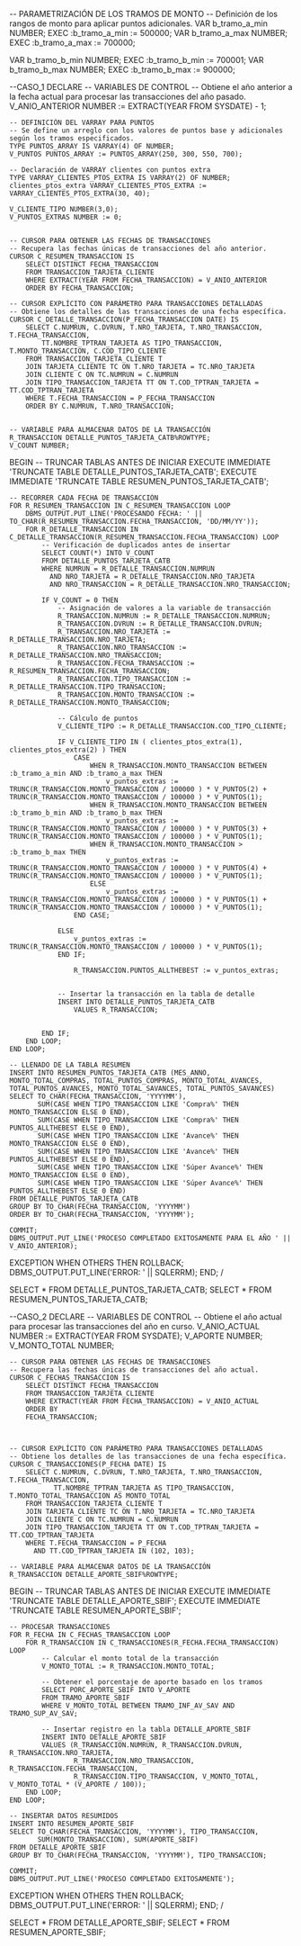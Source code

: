 -- PARAMETRIZACIÓN DE LOS TRAMOS DE MONTO
-- Definición de los rangos de monto para aplicar puntos adicionales.
VAR b_tramo_a_min NUMBER;
EXEC :b_tramo_a_min := 500000;
VAR b_tramo_a_max NUMBER;
EXEC :b_tramo_a_max := 700000;

VAR b_tramo_b_min NUMBER;
EXEC :b_tramo_b_min := 700001;
VAR b_tramo_b_max NUMBER;
EXEC :b_tramo_b_max := 900000;

--CASO_1
DECLARE
    -- VARIABLES DE CONTROL
    -- Obtiene el año anterior a la fecha actual para procesar las transacciones del año pasado.
    V_ANIO_ANTERIOR NUMBER := EXTRACT(YEAR FROM SYSDATE) - 1;
    
    -- DEFINICIÓN DEL VARRAY PARA PUNTOS
    -- Se define un arreglo con los valores de puntos base y adicionales según los tramos especificados.
    TYPE PUNTOS_ARRAY IS VARRAY(4) OF NUMBER;
    V_PUNTOS PUNTOS_ARRAY := PUNTOS_ARRAY(250, 300, 550, 700);
    
    -- Declaración de VARRAY clientes con puntos extra
    TYPE VARRAY_CLIENTES_PTOS_EXTRA IS VARRAY(2) OF NUMBER;
    clientes_ptos_extra VARRAY_CLIENTES_PTOS_EXTRA := VARRAY_CLIENTES_PTOS_EXTRA(30, 40);
    
    V_CLIENTE_TIPO NUMBER(3,0);
    V_PUNTOS_EXTRAS NUMBER := 0;


    -- CURSOR PARA OBTENER LAS FECHAS DE TRANSACCIONES
    -- Recupera las fechas únicas de transacciones del año anterior.
    CURSOR C_RESUMEN_TRANSACCION IS 
        SELECT DISTINCT FECHA_TRANSACCION
        FROM TRANSACCION_TARJETA_CLIENTE
        WHERE EXTRACT(YEAR FROM FECHA_TRANSACCION) = V_ANIO_ANTERIOR
        ORDER BY FECHA_TRANSACCION;

    -- CURSOR EXPLÍCITO CON PARÁMETRO PARA TRANSACCIONES DETALLADAS
    -- Obtiene los detalles de las transacciones de una fecha específica.
    CURSOR C_DETALLE_TRANSACCION(P_FECHA_TRANSACCION DATE) IS
        SELECT C.NUMRUN, C.DVRUN, T.NRO_TARJETA, T.NRO_TRANSACCION, T.FECHA_TRANSACCION, 
            TT.NOMBRE_TPTRAN_TARJETA AS TIPO_TRANSACCION, T.MONTO_TRANSACCION, C.COD_TIPO_CLIENTE
        FROM TRANSACCION_TARJETA_CLIENTE T
        JOIN TARJETA_CLIENTE TC ON T.NRO_TARJETA = TC.NRO_TARJETA
        JOIN CLIENTE C ON TC.NUMRUN = C.NUMRUN
        JOIN TIPO_TRANSACCION_TARJETA TT ON T.COD_TPTRAN_TARJETA = TT.COD_TPTRAN_TARJETA
        WHERE T.FECHA_TRANSACCION = P_FECHA_TRANSACCION
        ORDER BY C.NUMRUN, T.NRO_TRANSACCION;
        

    -- VARIABLE PARA ALMACENAR DATOS DE LA TRANSACCIÓN
    R_TRANSACCION DETALLE_PUNTOS_TARJETA_CATB%ROWTYPE;
    V_COUNT NUMBER;

BEGIN
    -- TRUNCAR TABLAS ANTES DE INICIAR
    EXECUTE IMMEDIATE 'TRUNCATE TABLE DETALLE_PUNTOS_TARJETA_CATB';
    EXECUTE IMMEDIATE 'TRUNCATE TABLE RESUMEN_PUNTOS_TARJETA_CATB';

    -- RECORRER CADA FECHA DE TRANSACCIÓN
    FOR R_RESUMEN_TRANSACCION IN C_RESUMEN_TRANSACCION LOOP
        DBMS_OUTPUT.PUT_LINE('PROCESANDO FECHA: ' || TO_CHAR(R_RESUMEN_TRANSACCION.FECHA_TRANSACCION, 'DD/MM/YY'));
        FOR R_DETALLE_TRANSACCION IN C_DETALLE_TRANSACCION(R_RESUMEN_TRANSACCION.FECHA_TRANSACCION) LOOP
            -- Verificación de duplicados antes de insertar
            SELECT COUNT(*) INTO V_COUNT
            FROM DETALLE_PUNTOS_TARJETA_CATB
            WHERE NUMRUN = R_DETALLE_TRANSACCION.NUMRUN 
              AND NRO_TARJETA = R_DETALLE_TRANSACCION.NRO_TARJETA 
              AND NRO_TRANSACCION = R_DETALLE_TRANSACCION.NRO_TRANSACCION;

            IF V_COUNT = 0 THEN
                -- Asignación de valores a la variable de transacción
                R_TRANSACCION.NUMRUN := R_DETALLE_TRANSACCION.NUMRUN;
                R_TRANSACCION.DVRUN := R_DETALLE_TRANSACCION.DVRUN;
                R_TRANSACCION.NRO_TARJETA := R_DETALLE_TRANSACCION.NRO_TARJETA;
                R_TRANSACCION.NRO_TRANSACCION := R_DETALLE_TRANSACCION.NRO_TRANSACCION;
                R_TRANSACCION.FECHA_TRANSACCION := R_RESUMEN_TRANSACCION.FECHA_TRANSACCION;
                R_TRANSACCION.TIPO_TRANSACCION := R_DETALLE_TRANSACCION.TIPO_TRANSACCION;
                R_TRANSACCION.MONTO_TRANSACCION := R_DETALLE_TRANSACCION.MONTO_TRANSACCION;

                -- Cálculo de puntos
                V_CLIENTE_TIPO := R_DETALLE_TRANSACCION.COD_TIPO_CLIENTE;
        
                IF V_CLIENTE_TIPO IN ( clientes_ptos_extra(1), clientes_ptos_extra(2) ) THEN 
                    CASE 
                        WHEN R_TRANSACCION.MONTO_TRANSACCION BETWEEN :b_tramo_a_min AND :b_tramo_a_max THEN 
                            v_puntos_extras := TRUNC(R_TRANSACCION.MONTO_TRANSACCION / 100000 ) * V_PUNTOS(2) + TRUNC(R_TRANSACCION.MONTO_TRANSACCION / 100000 ) * V_PUNTOS(1);
                        WHEN R_TRANSACCION.MONTO_TRANSACCION BETWEEN :b_tramo_b_min AND :b_tramo_b_max THEN 
                            v_puntos_extras := TRUNC(R_TRANSACCION.MONTO_TRANSACCION / 100000 ) * V_PUNTOS(3) + TRUNC(R_TRANSACCION.MONTO_TRANSACCION / 100000 ) * V_PUNTOS(1);
                        WHEN R_TRANSACCION.MONTO_TRANSACCION > :b_tramo_b_max THEN 
                            v_puntos_extras := TRUNC(R_TRANSACCION.MONTO_TRANSACCION / 100000 ) * V_PUNTOS(4) + TRUNC(R_TRANSACCION.MONTO_TRANSACCION / 100000 ) * V_PUNTOS(1);
                        ELSE
                            v_puntos_extras := TRUNC(R_TRANSACCION.MONTO_TRANSACCION / 100000 ) * V_PUNTOS(1) + TRUNC(R_TRANSACCION.MONTO_TRANSACCION / 100000 ) * V_PUNTOS(1);
                    END CASE;
                    
                ELSE
                    v_puntos_extras := TRUNC(R_TRANSACCION.MONTO_TRANSACCION / 100000 ) * V_PUNTOS(1);
                END IF;
        
                    R_TRANSACCION.PUNTOS_ALLTHEBEST := v_puntos_extras;


                -- Insertar la transacción en la tabla de detalle
                INSERT INTO DETALLE_PUNTOS_TARJETA_CATB 
                    VALUES R_TRANSACCION;
                    
                
            END IF;
        END LOOP;
    END LOOP;

    -- LLENADO DE LA TABLA RESUMEN
    INSERT INTO RESUMEN_PUNTOS_TARJETA_CATB (MES_ANNO, MONTO_TOTAL_COMPRAS, TOTAL_PUNTOS_COMPRAS, MONTO_TOTAL_AVANCES, TOTAL_PUNTOS_AVANCES, MONTO_TOTAL_SAVANCES, TOTAL_PUNTOS_SAVANCES)
    SELECT TO_CHAR(FECHA_TRANSACCION, 'YYYYMM'),
           SUM(CASE WHEN TIPO_TRANSACCION LIKE 'Compra%' THEN MONTO_TRANSACCION ELSE 0 END),
           SUM(CASE WHEN TIPO_TRANSACCION LIKE 'Compra%' THEN PUNTOS_ALLTHEBEST ELSE 0 END),
           SUM(CASE WHEN TIPO_TRANSACCION LIKE 'Avance%' THEN MONTO_TRANSACCION ELSE 0 END),
           SUM(CASE WHEN TIPO_TRANSACCION LIKE 'Avance%' THEN PUNTOS_ALLTHEBEST ELSE 0 END),
           SUM(CASE WHEN TIPO_TRANSACCION LIKE 'Súper Avance%' THEN MONTO_TRANSACCION ELSE 0 END),
           SUM(CASE WHEN TIPO_TRANSACCION LIKE 'Súper Avance%' THEN PUNTOS_ALLTHEBEST ELSE 0 END)
    FROM DETALLE_PUNTOS_TARJETA_CATB
    GROUP BY TO_CHAR(FECHA_TRANSACCION, 'YYYYMM')
    ORDER BY TO_CHAR(FECHA_TRANSACCION, 'YYYYMM');

    COMMIT;
    DBMS_OUTPUT.PUT_LINE('PROCESO COMPLETADO EXITOSAMENTE PARA EL AÑO ' || V_ANIO_ANTERIOR);
EXCEPTION
    WHEN OTHERS THEN
        ROLLBACK;
        DBMS_OUTPUT.PUT_LINE('ERROR: ' || SQLERRM);
END;
/

SELECT * FROM DETALLE_PUNTOS_TARJETA_CATB;
SELECT * FROM RESUMEN_PUNTOS_TARJETA_CATB;

--CASO_2
DECLARE
    -- VARIABLES DE CONTROL
    -- Obtiene el año actual para procesar las transacciones del año en curso.
    V_ANIO_ACTUAL NUMBER := EXTRACT(YEAR FROM SYSDATE);
    V_APORTE NUMBER;
    V_MONTO_TOTAL NUMBER;

    -- CURSOR PARA OBTENER LAS FECHAS DE TRANSACCIONES
    -- Recupera las fechas únicas de transacciones del año actual.
    CURSOR C_FECHAS_TRANSACCION IS 
        SELECT DISTINCT FECHA_TRANSACCION
        FROM TRANSACCION_TARJETA_CLIENTE
        WHERE EXTRACT(YEAR FROM FECHA_TRANSACCION) = V_ANIO_ACTUAL
        ORDER BY 
        FECHA_TRANSACCION;
        
      

    -- CURSOR EXPLÍCITO CON PARÁMETRO PARA TRANSACCIONES DETALLADAS
    -- Obtiene los detalles de las transacciones de una fecha específica.
    CURSOR C_TRANSACCIONES(P_FECHA DATE) IS
        SELECT C.NUMRUN, C.DVRUN, T.NRO_TARJETA, T.NRO_TRANSACCION, T.FECHA_TRANSACCION, 
               TT.NOMBRE_TPTRAN_TARJETA AS TIPO_TRANSACCION, T.MONTO_TOTAL_TRANSACCION AS MONTO_TOTAL
        FROM TRANSACCION_TARJETA_CLIENTE T
        JOIN TARJETA_CLIENTE TC ON T.NRO_TARJETA = TC.NRO_TARJETA
        JOIN CLIENTE C ON TC.NUMRUN = C.NUMRUN
        JOIN TIPO_TRANSACCION_TARJETA TT ON T.COD_TPTRAN_TARJETA = TT.COD_TPTRAN_TARJETA
        WHERE T.FECHA_TRANSACCION = P_FECHA
          AND TT.COD_TPTRAN_TARJETA IN (102, 103);

    -- VARIABLE PARA ALMACENAR DATOS DE LA TRANSACCIÓN
    R_TRANSACCION DETALLE_APORTE_SBIF%ROWTYPE;

BEGIN
    -- TRUNCAR TABLAS ANTES DE INICIAR
    EXECUTE IMMEDIATE 'TRUNCATE TABLE DETALLE_APORTE_SBIF';
    EXECUTE IMMEDIATE 'TRUNCATE TABLE RESUMEN_APORTE_SBIF';

    -- PROCESAR TRANSACCIONES
    FOR R_FECHA IN C_FECHAS_TRANSACCION LOOP
        FOR R_TRANSACCION IN C_TRANSACCIONES(R_FECHA.FECHA_TRANSACCION) LOOP
            -- Calcular el monto total de la transacción
            V_MONTO_TOTAL := R_TRANSACCION.MONTO_TOTAL;

            -- Obtener el porcentaje de aporte basado en los tramos
            SELECT PORC_APORTE_SBIF INTO V_APORTE
            FROM TRAMO_APORTE_SBIF
            WHERE V_MONTO_TOTAL BETWEEN TRAMO_INF_AV_SAV AND TRAMO_SUP_AV_SAV;

            -- Insertar registro en la tabla DETALLE_APORTE_SBIF
            INSERT INTO DETALLE_APORTE_SBIF 
            VALUES (R_TRANSACCION.NUMRUN, R_TRANSACCION.DVRUN, R_TRANSACCION.NRO_TARJETA, 
                    R_TRANSACCION.NRO_TRANSACCION, R_TRANSACCION.FECHA_TRANSACCION, 
                    R_TRANSACCION.TIPO_TRANSACCION, V_MONTO_TOTAL, V_MONTO_TOTAL * (V_APORTE / 100));
        END LOOP;
    END LOOP;

    -- INSERTAR DATOS RESUMIDOS
    INSERT INTO RESUMEN_APORTE_SBIF 
    SELECT TO_CHAR(FECHA_TRANSACCION, 'YYYYMM'), TIPO_TRANSACCION, 
           SUM(MONTO_TRANSACCION), SUM(APORTE_SBIF)
    FROM DETALLE_APORTE_SBIF
    GROUP BY TO_CHAR(FECHA_TRANSACCION, 'YYYYMM'), TIPO_TRANSACCION;

    COMMIT;
    DBMS_OUTPUT.PUT_LINE('PROCESO COMPLETADO EXITOSAMENTE');

EXCEPTION
    WHEN OTHERS THEN
        ROLLBACK;
        DBMS_OUTPUT.PUT_LINE('ERROR: ' || SQLERRM);
END;
/


SELECT * FROM DETALLE_APORTE_SBIF;
SELECT * FROM RESUMEN_APORTE_SBIF;
